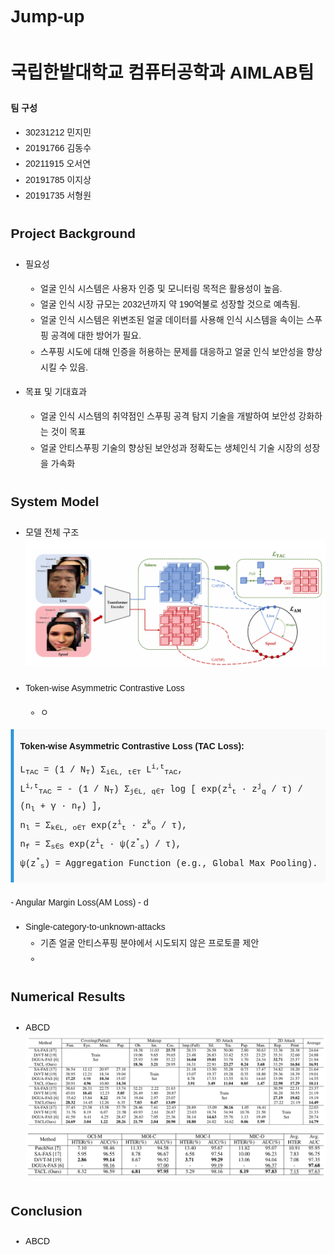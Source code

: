 # Jump-up
# 국립한밭대학교 컴퓨터공학과 AIMLAB팀

**팀 구성**
- 30231212 민지민
- 20191766 김동수
- 20211915 오서연
- 20191785 이지상
- 20191735 서형원

## Project Background
- 필요성
  - 얼굴 인식 시스템은 사용자 인증 및 모니터링 목적은 활용성이 높음.
  - 얼굴 인식 시장 규모는 2032년까지 약 190억불로 성장할 것으로 예측됨.
  - 얼굴 인식 시스템은 위변조된 얼굴 데이터를 사용해 인식 시스템을 속이는 스푸핑 공격에 대한 방어가 필요.
  - 스푸핑 시도에 대해 인증을 허용하는 문제를 대응하고 얼굴 인식 보안성을 향상 시킬 수 있음.
    
- 목표 및 기대효과
  - 얼굴 인식 시스템의 취약점인 스푸핑 공격 탐지 기술을 개발하여 보안성 강화하는 것이 목표
  - 얼굴 안티스푸핑 기술의 향상된 보안성과 정확도는 생체인식 기술 시장의 성장을 가속화

## System Model
- 모델 전체 구조
![input](./AIMLAB_img/overview.png)

- Token-wise Asymmetric Contrastive Loss
  - ㅇ
    <!DOCTYPE html>
<html lang="en">
<head>
    <meta charset="UTF-8">
    <meta name="viewport" content="width=device-width, initial-scale=1.0">
    <title>Loss Functions</title>
    <style>
        body {
            font-family: Arial, sans-serif;
            line-height: 1.8;
            margin: 20px;
        }
        .equation {
            margin-bottom: 20px;
            padding: 10px;
            background: #f9f9f9;
            border-left: 5px solid #3498db;
        }
        .equation p {
            margin: 0;
            padding: 5px 0;
        }
        .math {
            font-family: 'Courier New', Courier, monospace;
        }
    </style>
</head>
<body>

  <div class="equation">
    <p><strong>Token-wise Asymmetric Contrastive Loss (TAC Loss):</strong></p>
    <p class="math">
        L<sub>TAC</sub> = (1 / N<sub>T</sub>) &Sigma;<sub>i&isin;L, t&isin;T</sub> L<sup>i,t</sup><sub>TAC</sub>,<br>
        L<sup>i,t</sup><sub>TAC</sub> = - (1 / N<sub>T</sub>) &Sigma;<sub>j&isin;L, q&isin;T</sub> log 
        [ exp(z<sup>i</sup><sub>t</sub> &middot; z<sup>j</sup><sub>q</sub> / &tau;) / (n<sub>l</sub> + &gamma; &middot; n<sub>f</sub>) ],<br>
        n<sub>l</sub> = &Sigma;<sub>k&isin;L, o&isin;T</sub> exp(z<sup>i</sup><sub>t</sub> &middot; z<sup>k</sup><sub>o</sub> / &tau;),<br>
        n<sub>f</sub> = &Sigma;<sub>s&isin;S</sub> exp(z<sup>i</sup><sub>t</sub> &middot; &psi;(z<sup>*</sup><sub>s</sub>) / &tau;),<br>
        &psi;(z<sup>*</sup><sub>s</sub>) = Aggregation Function (e.g., Global Max Pooling).
    </p>
</div>
- Angular Margin Loss(AM Loss)
  - d
     
- Single-category-to-unknown-attacks
  - 기존 얼굴 안티스푸핑 분야에서 시도되지 않은 프로토콜 제안
  -  
## Numerical Results
- ABCD
![input](./AIMLAB_img/table_1.png)
![input](./AIMLAB_img/table_2.png)
## Conclusion
- ABCD

